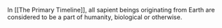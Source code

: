 In [[The Primary Timeline]], all sapient beings originating from Earth are considered to be a part of humanity, biological or otherwise.